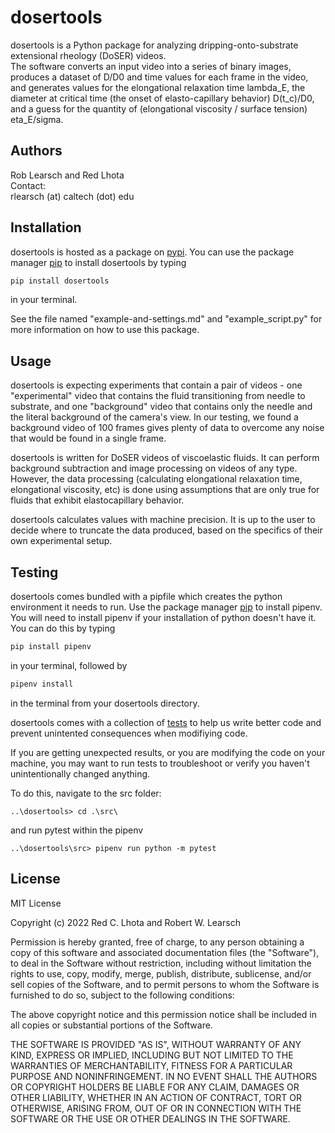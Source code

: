 # dosertools

dosertools is a Python package for analyzing dripping-onto-substrate extensional rheology (DoSER) videos.\
The software converts an input video into a series of binary images, produces a dataset of D/D0 and time values for 
each frame in the video, and generates values for the elongational relaxation time lambda_E, the diameter at critical 
time (the onset of elasto-capillary behavior) D(t_c)/D0, and a guess for the quantity of 
(elongational viscosity / surface tension) eta_E/sigma.  

## Authors
Rob Learsch and Red Lhota\
Contact:\
rlearsch (at) caltech (dot) edu 

## Installation

dosertools is hosted as a package on [pypi](https://pypi.org/). You can use the package manager 
[pip](https://pip.pypa.io/en/stable/) to install dosertools by typing
```bash
pip install dosertools
```
in your terminal. 

See the file named "example-and-settings.md" and "example_script.py" for more information 
on how to use this package.
## Usage
dosertools is expecting experiments that contain a pair of videos - one "experimental" video that contains 
the fluid transitioning from needle to substrate, and one "background" video that contains only the
needle and the literal background of the camera's view. In our testing, we found a background video 
of 100 frames gives plenty of data to overcome any noise that would be found in a single frame. 

dosertools is written for DoSER videos of viscoelastic fluids. It can perform background 
subtraction and image processing on videos of any type. However, the data processing 
(calculating elongational relaxation time, elongational viscosity, etc) is done using assumptions that
are only true for fluids that exhibit elastocapillary behavior. 

dosertools calculates values with machine precision. It is up to the user to decide where to truncate the 
data produced, based on the specifics of their own experimental setup. 
<!--
```python
import foobar

# returns 'words'
foobar.pluralize('word')

# returns 'geese'
foobar.pluralize('goose')

# returns 'phenomenon'
foobar.singularize('phenomena')
```

## Contributing
Pull requests are welcome. For major changes, please open an issue first to discuss what you would like to change.

Please make sure to update tests as appropriate.

-->
## Testing
dosertools comes bundled with a pipfile which creates the python environment it needs to run. 
Use the package manager [pip](https://pip.pypa.io/en/stable/) to install pipenv. 
You will need to install
pipenv if your installation of python doesn't have it. You can do this by typing 
```bash
pip install pipenv
````
in your terminal, followed by 
```bash
pipenv install
```
 in the terminal from your dosertools directory. 

dosertools comes with a collection of [tests](https://docs.pytest.org/en/7.0.x/) to help us write better code and 
prevent unintented consequences when modifiying code. 

If you are getting unexpected results, or you are modifying the code on your machine, you may want to 
run tests to troubleshoot or verify you haven't unintentionally changed anything. 

To do this, navigate to the src folder:
```terminal
..\dosertools> cd .\src\
```
and run pytest within the pipenv
```terminal
..\dosertools\src> pipenv run python -m pytest
```

## License
MIT License

Copyright (c) 2022 Red C. Lhota and Robert W. Learsch

Permission is hereby granted, free of charge, to any person obtaining a copy
of this software and associated documentation files (the "Software"), to deal
in the Software without restriction, including without limitation the rights
to use, copy, modify, merge, publish, distribute, sublicense, and/or sell
copies of the Software, and to permit persons to whom the Software is
furnished to do so, subject to the following conditions:

The above copyright notice and this permission notice shall be included in all
copies or substantial portions of the Software.

THE SOFTWARE IS PROVIDED "AS IS", WITHOUT WARRANTY OF ANY KIND, EXPRESS OR
IMPLIED, INCLUDING BUT NOT LIMITED TO THE WARRANTIES OF MERCHANTABILITY,
FITNESS FOR A PARTICULAR PURPOSE AND NONINFRINGEMENT. IN NO EVENT SHALL THE
AUTHORS OR COPYRIGHT HOLDERS BE LIABLE FOR ANY CLAIM, DAMAGES OR OTHER
LIABILITY, WHETHER IN AN ACTION OF CONTRACT, TORT OR OTHERWISE, ARISING FROM,
OUT OF OR IN CONNECTION WITH THE SOFTWARE OR THE USE OR OTHER DEALINGS IN THE
SOFTWARE.
